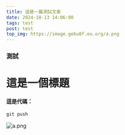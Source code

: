 ```yaml
---
title: 這是一篇測試文章
date: 2024-10-13 14:06:00
tags: test
post: test
top_img: https://image.gebu8f.eu.org/a.png
---
```



### 測試
# 這是一個標題
#### 這是代碼：
``` javascript
git push
```

![a.png](https://image.gebu8f.eu.org/a.png)